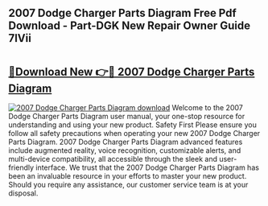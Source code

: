 ## 2007 Dodge Charger Parts Diagram Free Pdf Download - Part-DGK New Repair Owner Guide 7IVii

# <h2><a href="http://dflexz.blite.top/?on=2007+Dodge+Charger+Parts+Diagram">🔗Download New 👉🔴 2007 Dodge Charger Parts Diagram</a></h2>

[![2007 Dodge Charger Parts Diagram download](https://i.imgur.com/lujVjoI.png)](http://dflexz.blite.top/?on=2007+Dodge+Charger+Parts+Diagram)
Welcome to the 2007 Dodge Charger Parts Diagram user manual, your one-stop resource for understanding and using your new product. Safety First Please ensure you follow all safety precautions when operating your new 2007 Dodge Charger Parts Diagram. 2007 Dodge Charger Parts Diagram advanced features include augmented reality, voice recognition, customizable alerts, and multi-device compatibility, all accessible through the sleek and user-friendly interface. We trust that the 2007 Dodge Charger Parts Diagram has been an invaluable resource in your efforts to master your new product. Should you require any assistance, our customer service team is at your disposal.

